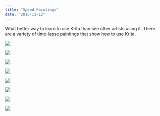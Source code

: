 ```yaml
---
title: "Speed Paintings"
date: "2015-11-12"
---
```


What better way to learn to use Krita than see other artists using it. There are a variety of time-lapse paintings that show how to use Krita.

[![](../images/speedpaint-sci-fi-girl.jpg)](https://www.youtube.com/watch?v=usKDUDKV9Us)

[![](../images/speedpaint-revoy.jpg)](https://www.youtube.com/watch?v=93lMLEuxSLk)

[![](../images/speedpaint-revoy2.jpg)](https://www.youtube.com/watch?v=dsDgtIWXLXE)

[![](../images/speedpaint-environment.jpg)](https://www.youtube.com/watch?v=CwUtLimUqCI)

[![](../images/speedpaint-killLaKill.jpg)](https://www.youtube.com/watch?v=ykEED5XYnwc)

[![](../images/speedpaint-sora.jpg)](https://www.youtube.com/watch?v=CGaOtT8WIB4)

[![](../images/speedpaint-robot.jpg)](https://www.youtube.com/watch?v=7u_rIn5ihLU)

[![](../images/speedpaint-ghevan.jpg)](https://www.youtube.com/watch?v=Y-RI9Q0nyso)
